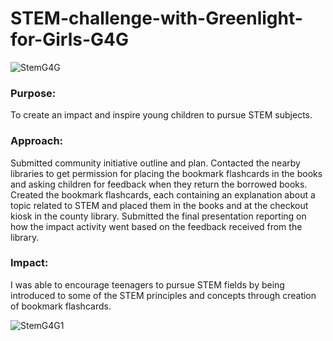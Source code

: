 # STEM-challenge-with-Greenlight-for-Girls-G4G
![StemG4G](https://github.com/YoshaM09/STEM-challenge-with-Greenlight-for-Girls-G4G-/assets/105993890/cec41c7c-40d8-4765-80ac-3cf9f9b159f2)

### Purpose: 
To create an impact and inspire young children to pursue STEM subjects.

### Approach:

Submitted community initiative outline and plan.
Contacted the nearby libraries to get permission for placing the bookmark flashcards in the books and asking children for feedback when they return the borrowed books.
Created the bookmark flashcards, each containing an explanation about a topic related to STEM and placed them in the books and at the checkout kiosk in the county library.
Submitted the final presentation reporting on how the impact activity went based on the feedback received from the library.
### Impact: 

I was able to encourage teenagers to pursue STEM fields by being introduced to some of the STEM principles and concepts through creation of bookmark flashcards.

![StemG4G1](https://github.com/YoshaM09/STEM-challenge-with-Greenlight-for-Girls-G4G-/assets/105993890/5ee31aeb-a263-4841-8c7d-3438b05aa95c)
